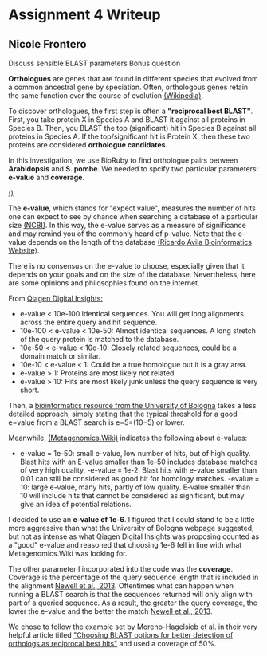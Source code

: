 # Assignment 4 Writeup
## Nicole Frontero

Discuss sensible BLAST parameters
Bonus question

**Orthologues** are genes that are found in different species that evolved from a common ancestral gene by speciation.  Often, orthologous genes retain the same function over the course of evolution [(Wikipedia)](https://en.wikipedia.org/wiki/Orthology).

To discover orthologues, the first step is often a **"reciprocal best BLAST"**.  First, you take protein X in Species A and BLAST it against all proteins in Species B.  Then, you BLAST the top (significant) hit in Species B against all proteins in Species A.  If the top/significant hit is Protein X, then these two proteins are considered **orthologue candidates**.  

In this investigation, we use BioRuby to find orthologue pairs between **Arabidopsis** and **S. pombe**.  We needed to spcify two particular parameters: **e-value** and **coverage**.

[()]()

The **e-value**, which stands for "expect value", measures the number of hits one can expect to see by chance when searching a database of a particular size [(NCBI)](https://blast.ncbi.nlm.nih.gov/Blast.cgi?CMD=Web&PAGE_TYPE=BlastDocs&DOC_TYPE=FAQ).  In this way, the e-value serves as a measure of significance and may remind you of the commonly heard of p-value.  Note that the e-value depends on the length of the database [(Ricardo Avila Bioinformatics Website)](https://ravilabio.info/notes/bioinformatics/e-value-bitscore.html).

There is no consensus on the e-value to choose, especially given that it depends on your goals and on the size of the database.  Nevertheless, here are some opinions and philosophies found on the internet.

From [Qiagen Digital Insights:](https://resources.qiagenbioinformatics.com/manuals/clcgenomicsworkbench/650/_E_value.html)
- e-value < 10e-100 Identical sequences. You will get long alignments across the entire query and hit sequence.
- 10e-100 < e-value < 10e-50: Almost identical sequences. A long stretch of the query protein is matched to the database.
- 10e-50 < e-value < 10e-10: Closely related sequences, could be a domain match or similar.
- 10e-10 < e-value < 1: Could be a true homologue but it is a gray area.
- e-value > 1: Proteins are most likely not related
- e-value > 10: Hits are most likely junk unless the query sequence is very short.

Then, a [bioinformatics resource from the University of Bologna](http://www.biocomp.unibo.it/casadio/LMBIOTEC/evalue) takes a less detailed approach, simply stating that the typical threshold for a good e−value from a BLAST search is e−5=(10−5) or lower.

Meanwhile, [(Metagenomics.Wiki)](https://www.metagenomics.wiki/tools/blast/evalue) indicates the following about e-values: 
- e-value = 1e-50: small e-value, low number of hits, but of high quality.  Blast hits with an E-value smaller than 1e-50  includes database matches of very high quality.
-e-value = 1e-2: Blast hits with e-value smaller than 0.01 can still be considered as good hit for homology matches.
-evalue = 10: large e-value, many hits, partly of low quality.  E-value smaller than 10 will include hits that cannot be considered as significant, but may give an idea of potential relations.

I decided to use an **e-value of 1e-6**.  I figured that I could stand to be a little more aggressive than what the University of Bologna webpage suggested, but not as intense as what Qiagen Digital Insights was proposing counted as a "good" e-value and reasoned that choosing 1e-6 fell in line with what Metagenomics.Wiki was looking for.

The other parameter I incorporated into the code was the **coverage**.  Coverage is the percentage of the query sequence length that is included in the alignment [Newell et al., 2013](https://www.ncbi.nlm.nih.gov/pmc/articles/PMC3867762/).  Oftentimes what can happen when running a BLAST search is that the sequences returned will only align with part of a queried sequence.  As a result, the greater the query coverage, the lower the e-value and the better the match [Newell et al., 2013](https://www.ncbi.nlm.nih.gov/pmc/articles/PMC3867762/). 

We chose to follow the example set by Moreno-Hagelsieb et al. in their very helpful article titled ["Choosing BLAST options for better detection of orthologs as reciprocal best hits"](https://academic.oup.com/bioinformatics/article/24/3/319/252715) and used a coverage of 50%.
